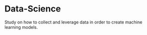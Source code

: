 # Data-Science
Study on how to collect and leverage data in order to create machine learning models.
